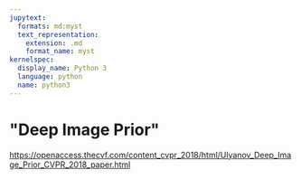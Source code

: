 ```yaml
---
jupytext:
  formats: md:myst
  text_representation:
    extension: .md
    format_name: myst
kernelspec:
  display_name: Python 3
  language: python
  name: python3
---
```


# "Deep Image Prior"

https://openaccess.thecvf.com/content_cvpr_2018/html/Ulyanov_Deep_Image_Prior_CVPR_2018_paper.html